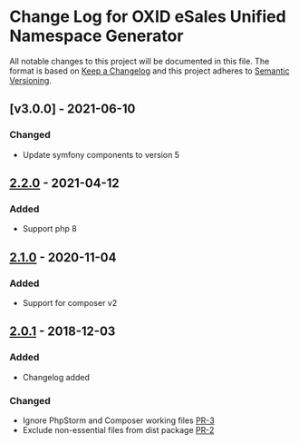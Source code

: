 # Change Log for OXID eSales Unified Namespace Generator

All notable changes to this project will be documented in this file.
The format is based on [Keep a Changelog](http://keepachangelog.com/)
and this project adheres to [Semantic Versioning](http://semver.org/).

## [v3.0.0] - 2021-06-10

### Changed

- Update symfony components to version 5

## [2.2.0] - 2021-04-12

### Added
- Support php 8

## [2.1.0] - 2020-11-04

### Added
- Support for composer v2

## [2.0.1] - 2018-12-03

### Added

- Changelog added

### Changed

- Ignore PhpStorm and Composer working files [PR-3](https://github.com/OXID-eSales/oxideshop-unified-namespace-generator/pull/3)
- Exclude non-essential files from dist package [PR-2](https://github.com/OXID-eSales/oxideshop-unified-namespace-generator/pull/2)

[3.0.0]: https://github.com/OXID-eSales/oxideshop-unified-namespace-generator/compare/v2.2.0...v3.0.0
[2.2.0]: https://github.com/OXID-eSales/oxideshop-unified-namespace-generator/compare/v2.1.0...v2.2.0
[2.1.0]: https://github.com/OXID-eSales/oxideshop-unified-namespace-generator/compare/v2.0.1...v2.1.0
[2.0.1]: https://github.com/OXID-eSales/oxideshop-unified-namespace-generator/compare/v2.0.0...v2.0.1
